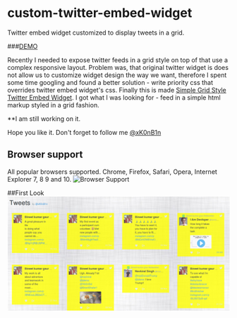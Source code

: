 # custom-twitter-embed-widget

Twitter embed widget customized to display tweets in a grid.

###[DEMO](https://xxbinxx.github.com/custom-twitter-embed-widget "Preview this repository online")

Recently I needed to expose twitter feeds in a grid style on top of that use a complex responsive layout. 
Problem was, that original twitter widget is does not allow us to customize widget design the way we want, therefore I spent some time googling and found a better solution - write priority css that overrides twitter embed widget's css. Finally this is made [Simple Grid Style Twitter Embed Widget](https://github.com/xxbinxx/custom-twitter-embed-widget "Simple Grid Style Twitter Embed Widget"). I got what I was looking for - feed in a simple html markup styled in a grid fashion.

**I am still working on it.


Hope you like it. Don't forget to follow me [@xK0nB1n](https://twitter.com/xK0nB1n "xK0nB1n twitter")

## Browser support

All popular browsers supported. Chrome, Firefox, Safari, Opera, Internet Explorer 7, 8 9 and 10.
![Browser Support](http://jasonmayes.com/projects/twitterApi/browsers.jpg "Browser Support")


##First Look
![Embed widget customized Grid screenshot](https://github.com/xxbinxx/custom-twitter-embed-widget/raw/master/screenshot/screenshot_custom_twitter_widget_by_xK0nB1n.png "Embed widget customized Grid screenshot")